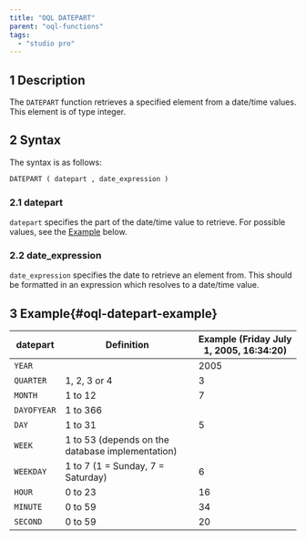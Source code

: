 ```yaml
---
title: "OQL DATEPART"
parent: "oql-functions"
tags:
  - "studio pro"
---
```


## 1 Description

The `DATEPART` function retrieves a specified element from a date/time values. This element is of type integer.

## 2 Syntax

The syntax is as follows:

```sql
DATEPART ( datepart , date_expression )
```

### 2.1 datepart

`datepart` specifies the part of the date/time value to retrieve. For possible values, see the [Example](#oql-datepart-example) below.

### 2.2 date_expression

`date_expression` specifies the date to retrieve an element from. This should be formatted in an expression which resolves to a date/time value.

## 3 Example{#oql-datepart-example}

| datepart    | Definition                                       | Example (Friday July 1, 2005, 16:34:20) |
| ----------- | ------------------------------------------------ | --------------------------------------- |
| `YEAR`      |                                                  | 2005                                    |
| `QUARTER`   | 1, 2, 3 or 4                                     | 3                                       |
| `MONTH`     | 1 to 12                                          | 7                                       |
| `DAYOFYEAR` | 1 to 366                                         |                                         |
| `DAY`       | 1 to 31                                          | 5                                       |
| `WEEK`      | 1 to 53 (depends on the database implementation) |                                         |
| `WEEKDAY`   | 1 to 7 (1 = Sunday, 7 = Saturday)                | 6                                       |
| `HOUR`      | 0 to 23                                          | 16                                      |
| `MINUTE`    | 0 to 59                                          | 34                                      |
| `SECOND`    | 0 to 59                                          | 20                                      |
